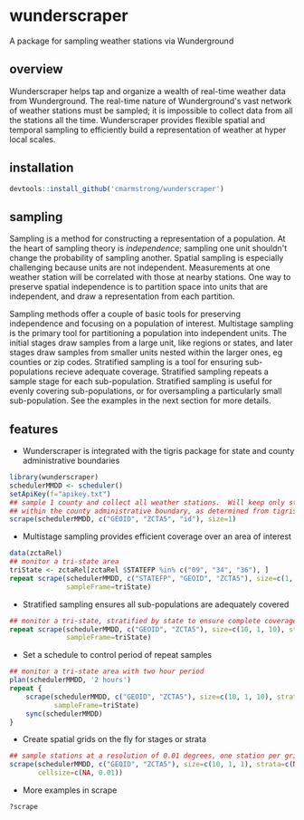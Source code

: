 # wunderscraper
A package for sampling weather stations via Wunderground

## overview
Wunderscraper helps tap and organize a wealth of real-time weather data from
Wunderground.  The real-time nature of Wunderground's vast network of weather
stations must be sampled; it is impossible to collect data from all the
stations all the time.  Wunderscraper provides flexible spatial and temporal
sampling to efficiently build a representation of weather at hyper local scales.

## installation
```r
devtools::install_github('cmarmstrong/wunderscraper')
```

## sampling
Sampling is a method for constructing a representation of a population.  At the
heart of sampling theory is _independence_; sampling one unit shouldn't change
the probability of sampling another. Spatial sampling is especially challenging
because units are not independent.  Measurements at one weather station will be
correlated with those at nearby stations.  One way to preserve spatial
independence is to partition space into units that are independent, and draw a
representation from each partition.

Sampling methods offer a couple of basic tools for preserving independence and
focusing on a population of interest.  Multistage sampling is the primary tool
for partitioning a population into independent units.  The initial stages draw
samples from a large unit, like regions or states, and later stages draw samples
from smaller units nested within the larger ones, eg counties or zip codes.
Stratified sampling is a tool for ensuring sub-populations recieve adequate
coverage.  Stratified sampling repeats a sample stage for each sub-population.
Stratified sampling is useful for evenly covering sub-populations, or for
oversampling a particularly small sub-population.  See the examples in the next
section for more details.

## features
- Wunderscraper is integrated with the tigris package for state and county
  administrative boundaries
```r
library(wunderscraper)
schedulerMMDD <- scheduler()
setApiKey(f="apikey.txt")
## sample 1 county and collect all weather stations.  Will keep only stations
## within the county administrative boundary, as determined from tigris
scrape(schedulerMMDD, c("GEOID", "ZCTA5", "id"), size=1)
```

- Multistage sampling provides efficient coverage over an area of interest
```r
data(zctaRel)
## monitor a tri-state area
triState <- zctaRel[zctaRel $STATEFP %in% c("09", "34", "36"), ]
repeat scrape(schedulerMMDD, c("STATEFP", "GEOID", "ZCTA5"), size=c(1, 10, 1, 10),
              sampleFrame=triState)
```

- Stratified sampling ensures all sub-populations are adequately covered
```r
## monitor a tri-state, stratified by state to ensure complete coverage each sample
repeat scrape(schedulerMMDD, c("GEOID", "ZCTA5"), size=c(10, 1, 10), strata=rep("STATEFP", 3),
              sampleFrame=triState)
```

- Set a schedule to control period of repeat samples
```r
## monitor a tri-state area with two hour period
plan(schedulerMMDD, '2 hours')
repeat {
    scrape(schedulerMMDD, c("GEOID", "ZCTA5"), size=c(10, 1, 10), strata=rep("STATEFP", 3),
           sampleFrame=triState)
    sync(schedulerMMDD)
}
```


- Create spatial grids on the fly for stages or strata
```r
## sample stations at a resolution of 0.01 degrees, one station per grid of resolution
scrape(schedulerMMDD, c("GEOID", "ZCTA5"), size=c(10, 1, 1), strata=c(NA, NA, "GRID"),
       cellsize=c(NA, 0.01))
```

- More examples in scrape
```r
?scrape
```
